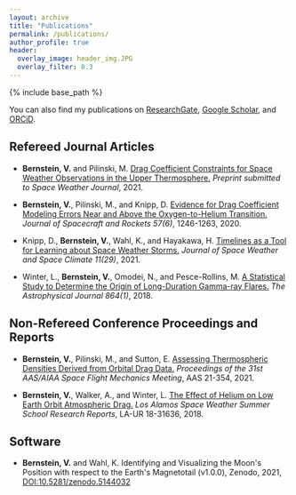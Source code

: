 ```yaml
---
layout: archive
title: "Publications"
permalink: /publications/
author_profile: true
header:
  overlay_image: header_img.JPG
  overlay_filter: 0.3
---
```

{% include base_path %}

  You can also find my publications on <a href="https://www.researchgate.net/profile/Valerie-Bernstein/research">ResearchGate</a>, <a href="https://scholar.google.com/citations?user=qM2RFKoAAAAJ&hl=en">Google Scholar</a>, and <a href="https://orcid.org/0000-0002-4467-6112">ORCiD</a>.

<!--- below converts page to collection --->
<!---
{% for post in site.publications reversed %}
  {% include archive-single.html %}
{% endfor %}
--->

Refereed Journal Articles
------

* <b>Bernstein, V.</b> and Pilinski, M. [Drag Coefficient Constraints for Space Weather Observations in the Upper Thermosphere.](https://www.essoar.org/doi/10.1002/essoar.10508667.1) <i>Preprint submitted to Space Weather Journal</i>, 2021.

* <b>Bernstein, V.</b>, Pilinski, M., and Knipp, D. [Evidence for Drag Coefficient Modeling Errors Near and Above the Oxygen-to-Helium Transition.](https://doi.org/10.2514/1.A34740) <i>Journal of Spacecraft and Rockets 57(6)</i>, 1246-1263, 2020.

* Knipp, D., <b>Bernstein, V.</b>, Wahl, K., and Hayakawa, H. [Timelines as a Tool for Learning about Space Weather Storms.](https://doi.org/10.1051/swsc/2021011) <i>Journal of Space Weather and Space Climate 11(29)</i>, 2021.

* Winter, L., <b>Bernstein, V.</b>, Omodei, N., and Pesce-Rollins, M. [A Statistical Study to Determine the Origin of Long-Duration Gamma-ray Flares.](https://iopscience.iop.org/article/10.3847/1538-4357/aad3c0) <i>The Astrophysical Journal 864(1)</i>, 2018.

Non-Refereed Conference Proceedings and Reports
------

* <b>Bernstein, V.</b>, Pilinski, M., and Sutton, E. [Assessing Thermospheric Densities Derived from Orbital Drag Data.](https://www.researchgate.net/publication/353193424_Assessing_Thermospheric_Densities_Derived_from_Orbital_Drag_Data) <i>Proceedings of the 31st AAS/AIAA Space Flight Mechanics Meeting</i>, AAS 21-354, 2021.

* <b>Bernstein, V.</b>, Walker, A., and Winter, L. [The Effect of Helium on Low Earth Orbit Atmospheric Drag.](https://www.lanl.gov/projects/national-security-education-center/space-earth-center/space-weather-school/_assets/docs/swx-report-2018.pdf) <i>Los Alamos Space Weather Summer School Research Reports</i>, LA-UR 18-31636, 2018.

Software
------
* <b>Bernstein, V.</b> and Wahl, K. Identifying and Visualizing the Moon's Position with respect to the Earth's Magnetotail (v1.0.0), Zenodo, 2021, [DOI:10.5281/zenodo.5144032](https://doi.org/10.5281/zenodo.5144032)